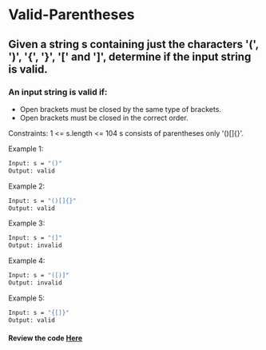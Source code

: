 # Valid-Parentheses


## Given a string s containing just the characters '(', ')', '{', '}', '[' and ']', determine if the input string is valid.

### An input string is valid if:

- Open brackets must be closed by the same type of brackets.
- Open brackets must be closed in the correct order.
 

Constraints:
1 <= s.length <= 104
s consists of parentheses only '()[]{}'.


Example 1:

```sh
Input: s = "()"
Output: valid
```


Example 2:
```sh
Input: s = "()[]{}"
Output: valid
```


Example 3:
```sh
Input: s = "(]"
Output: invalid
```


Example 4:
```sh
Input: s = "([)]"
Output: invalid
```


Example 5:
```sh
Input: s = "{[]}"
Output: valid
```


#### Review the code [Here](https://breakdance.github.io/breakdance/) 
